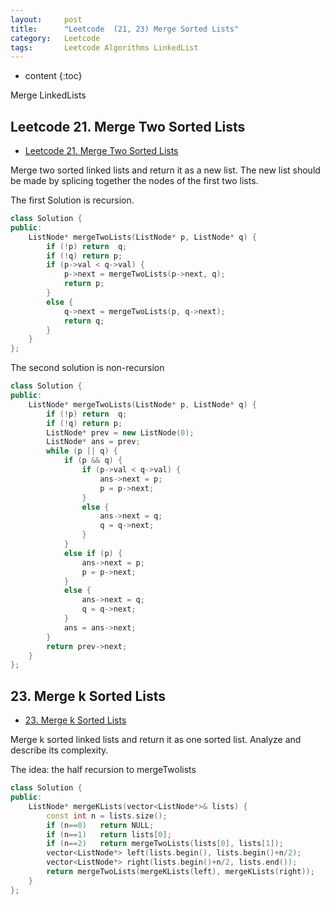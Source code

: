 ```yaml
---
layout:     post
title:      "Leetcode  (21, 23) Merge Sorted Lists"
category:   Leetcode 
tags:		Leetcode Algorithms LinkedList
---
```

* content
{:toc}

Merge LinkedLists

## Leetcode 21. Merge Two Sorted Lists

* [Leetcode 21. Merge Two Sorted Lists](https://leetcode.com/problems/merge-two-sorted-lists/)

Merge two sorted linked lists and return it as a new list. The new list should be made by splicing together the nodes of the first two lists.

The first Solution is recursion.

```cpp
class Solution {
public:
    ListNode* mergeTwoLists(ListNode* p, ListNode* q) {
        if (!p) return  q;
        if (!q) return p;
        if (p->val < q->val) {
            p->next = mergeTwoLists(p->next, q);
            return p;
        }
        else {
            q->next = mergeTwoLists(p, q->next);
            return q;
        }
    }
};
```

The second solution is non-recursion

```cpp
class Solution {
public:
    ListNode* mergeTwoLists(ListNode* p, ListNode* q) {
        if (!p) return  q;
        if (!q) return p;
        ListNode* prev = new ListNode(0);
        ListNode* ans = prev;
        while (p || q) {
            if (p && q) {
                if (p->val < q->val) {
                    ans->next = p;
                    p = p->next;
                }
                else {
                    ans->next = q;
                    q = q->next;
                }
            }
            else if (p) {
                ans->next = p;
                p = p->next;
            }
            else {
                ans->next = q;
                q = q->next;
            }
            ans = ans->next;
        }
        return prev->next;
    }
};
```

## 23. Merge k Sorted Lists

* [23. Merge k Sorted Lists](https://leetcode.com/problems/merge-k-sorted-lists/)

Merge k sorted linked lists and return it as one sorted list. Analyze and describe its complexity.

The idea: the half recursion to mergeTwolists

```cpp
class Solution {
public:
    ListNode* mergeKLists(vector<ListNode*>& lists) {
        const int n = lists.size();
        if (n==0)   return NULL;
        if (n==1)   return lists[0];
        if (n==2)   return mergeTwoLists(lists[0], lists[1]);
        vector<ListNode*> left(lists.begin(), lists.begin()+n/2);
        vector<ListNode*> right(lists.begin()+n/2, lists.end());
        return mergeTwoLists(mergeKLists(left), mergeKLists(right));
    }
};
```
